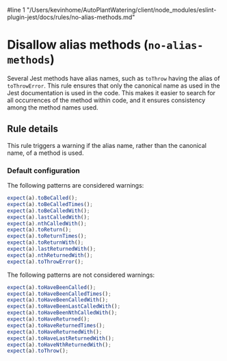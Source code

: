 #line 1 "/Users/kevinhome/AutoPlantWatering/client/node_modules/eslint-plugin-jest/docs/rules/no-alias-methods.md"
# Disallow alias methods (`no-alias-methods`)

Several Jest methods have alias names, such as `toThrow` having the alias of
`toThrowError`. This rule ensures that only the canonical name as used in the
Jest documentation is used in the code. This makes it easier to search for all
occurrences of the method within code, and it ensures consistency among the
method names used.

## Rule details

This rule triggers a warning if the alias name, rather than the canonical name,
of a method is used.

### Default configuration

The following patterns are considered warnings:

```js
expect(a).toBeCalled();
expect(a).toBeCalledTimes();
expect(a).toBeCalledWith();
expect(a).lastCalledWith();
expect(a).nthCalledWith();
expect(a).toReturn();
expect(a).toReturnTimes();
expect(a).toReturnWith();
expect(a).lastReturnedWith();
expect(a).nthReturnedWith();
expect(a).toThrowError();
```

The following patterns are not considered warnings:

```js
expect(a).toHaveBeenCalled();
expect(a).toHaveBeenCalledTimes();
expect(a).toHaveBeenCalledWith();
expect(a).toHaveBeenLastCalledWith();
expect(a).toHaveBeenNthCalledWith();
expect(a).toHaveReturned();
expect(a).toHaveReturnedTimes();
expect(a).toHaveReturnedWith();
expect(a).toHaveLastReturnedWith();
expect(a).toHaveNthReturnedWith();
expect(a).toThrow();
```
